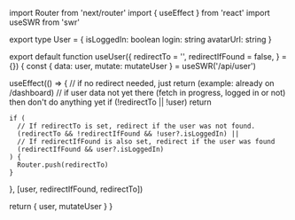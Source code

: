 import Router from 'next/router'
import { useEffect } from 'react'
import useSWR from 'swr'

export type User = {
  isLoggedIn: boolean
  login: string
  avatarUrl: string
}

export default function useUser({
  redirectTo = '',
  redirectIfFound = false,
} = {}) {
  const { data: user, mutate: mutateUser } = useSWR<User>('/api/user')

  useEffect(() => {
    // if no redirect needed, just return (example: already on /dashboard)
    // if user data not yet there (fetch in progress, logged in or not) then don't do anything yet
    if (!redirectTo || !user) return

    if (
      // If redirectTo is set, redirect if the user was not found.
      (redirectTo && !redirectIfFound && !user?.isLoggedIn) ||
      // If redirectIfFound is also set, redirect if the user was found
      (redirectIfFound && user?.isLoggedIn)
    ) {
      Router.push(redirectTo)
    }
  }, [user, redirectIfFound, redirectTo])

  return { user, mutateUser }
}
